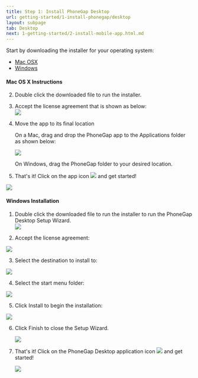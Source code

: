 ```yaml
---
title: Step 1: Install PhoneGap Desktop
url: getting-started/1-install-phonegap/desktop
layout: subpage
tab: Desktop
next: 1-getting-started/2-install-mobile-app.html.md
---
```


Start by downloading the installer for your operating system:

- [Mac OSX](https://github.com/phonegap/phonegap-app-desktop/releases/download/0.1.3/PhoneGapDesktop.dmg)
- [Windows](https://github.com/phonegap/phonegap-app-desktop/releases/download/0.1.3/PhoneGapSetup.exe)

#### Mac OS X Instructions

2. Double click the downloaded file to run the installer.
3. Accept the license agreement that is shown as below:<br>
    ![](/images/license-agreement.png)

4. Move the app to its final location

	On a Mac, drag and drop the PhoneGap app to the Applications folder as shown below:

     ![](/images/drag-to-apps-folder.png)

	On Windows, drag the PhoneGap folder to your desired location.

5. That's it! Click on the app icon ![](/images/desktop-app-icon.jpg) and get started!

  ![](/images/desktop-app-run.jpg)

#### Windows Installation
1. Double click the downloaded file to run the installer to run the PhoneGap Desktop Setup Wizard.  
![](/images/win-desktop1.png)

2. Accept the license agreement:

  ![](/images/win-desktop2.jpg)

3. Select the destination to install to:

  ![](/images/win-desktop3.jpg)

4. Select the start menu folder:

  ![](/images/win-desktop4.jpg)

5. Click Install to begin the installation:

  ![](/images/win-desktop5.jpg)

6. Click Finish to close the Setup Wizard.

   ![](/images/win-desktop6.jpg)

7. That's it! Click on the PhoneGap Desktop application icon  ![](/images/desktop-app-icon.jpg) and get started!

   ![](/images/desktop-app-run.jpg)
